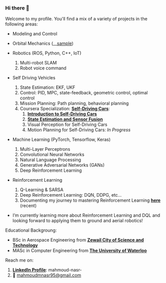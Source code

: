 ### Hi there 👋

Welcome to my profile. You'll find a mix of a variety of projects in the following areas:

* Modeling and Control

* Orbital Mechanics (__[sample](https://github.com/mm-nasr/orbital_maneuver))

* Robotics (ROS, Python, C++, IoT)
  1. Multi-robot SLAM
  2. Robot voice command
  
* Self Driving Vehicles
  1. State Estimation: EKF, UKF
  1. Control: PID, MPC, state-feedback, geometric control, optimal control
  1. Mission Planning: Path planning, behavioral planning
  1. Coursera Specialization: __[Self-Driving Cars](https://www.coursera.org/specializations/self-driving-cars?#courses)__:
      1. __[Introduction to Self-Driving Cars](https://www.coursera.org/account/accomplishments/certificate/7LDS6WGT6QXM)__
      1. __[State Estimation and Sensor Fusion](https://www.coursera.org/account/accomplishments/certificate/JKLAXWYXSP9G)__
      1. Visual Perception for Self-Driving Cars
      1. Motion Planning for Self-Driving Cars: *In Progress*

* Machine Learning (PyTorch, Tensorflow, Keras)
  1. Multi-Layer Perceptrons
  2. Convolutional Neural Networks
  3. Natural Language Processing
  4. Generative Adversarial Networks (GANs)
  5. Deep Reinforcement Learning

* Reinforcement Learning
  1. Q-Learning & SARSA
  2. Deep Reinforcement Learning: DQN, DDPG, etc...
  3. Documenting my journey to mastering Reinforcement Learning __[here](https://github.com/mm-nasr/road2RL)__ (recent)
  
* I’m currently learning more about Reinforcement Learning and DQL and looking forward to applying them to ground and aerial robotics!

Educational Backgroung:
* BSc in Aerospace Engineering from __[Zewail City of Science and Technology](https://www.zewailcity.edu.eg/main/index.php?lang=en)__
* MASc in Computer Engineering from __[The University of Waterloo](https://uwaterloo.ca/)__

Reach me on:
1. __[LinkedIn Profile](https://www.linkedin.com/in/mahmoud-nasr-/)__: mahmoud-nasr-
2. :e-mail: mahmoudmnasr95@gmail.com 
<!--
**mm-nasr/mm-nasr** is a ✨ _special_ ✨ repository because its `README.md` (this file) appears on your GitHub profile.

Here are some ideas to get you started:

- 🔭 I’m currently working on ...
- 🌱 I’m currently learning ...
- 👯 I’m looking to collaborate on ...
- 🤔 I’m looking for help with ...
- 💬 Ask me about ...
- 📫 How to reach me: ...
- 😄 Pronouns: ...
- ⚡ Fun fact: ...
-->
